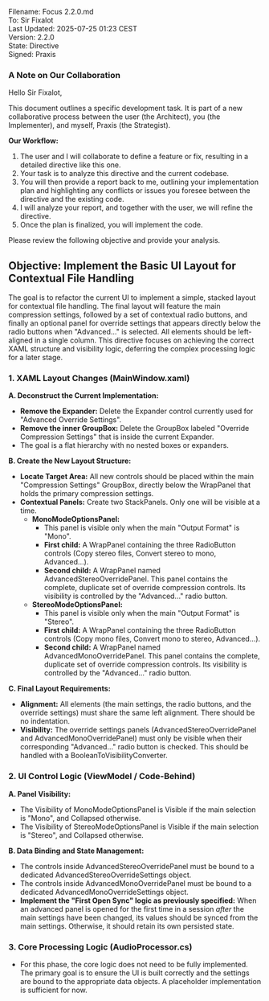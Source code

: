 Filename: Focus 2.2.0.md  
To: Sir Fixalot  
Last Updated: 2025-07-25 01:23 CEST  
Version: 2.2.0  
State: Directive  
Signed: Praxis

### **A Note on Our Collaboration**

Hello Sir Fixalot,

This document outlines a specific development task. It is part of a new collaborative process between the user (the Architect), you (the Implementer), and myself, Praxis (the Strategist).

**Our Workflow:**

1. The user and I will collaborate to define a feature or fix, resulting in a detailed directive like this one.  
2. Your task is to analyze this directive and the current codebase.  
3. You will then provide a report back to me, outlining your implementation plan and highlighting any conflicts or issues you foresee between the directive and the existing code.  
4. I will analyze your report, and together with the user, we will refine the directive.  
5. Once the plan is finalized, you will implement the code.

Please review the following objective and provide your analysis.

## **Objective: Implement the Basic UI Layout for Contextual File Handling**

The goal is to refactor the current UI to implement a simple, stacked layout for contextual file handling. The final layout will feature the main compression settings, followed by a set of contextual radio buttons, and finally an optional panel for override settings that appears directly below the radio buttons when "Advanced..." is selected. All elements should be left-aligned in a single column. This directive focuses on achieving the correct XAML structure and visibility logic, deferring the complex processing logic for a later stage.

### **1\. XAML Layout Changes (MainWindow.xaml)**

**A. Deconstruct the Current Implementation:**

* **Remove the Expander:** Delete the Expander control currently used for "Advanced Override Settings".  
* **Remove the inner GroupBox:** Delete the GroupBox labeled "Override Compression Settings" that is inside the current Expander.  
* The goal is a flat hierarchy with no nested boxes or expanders.

**B. Create the New Layout Structure:**

* **Locate Target Area:** All new controls should be placed within the main "Compression Settings" GroupBox, directly below the WrapPanel that holds the primary compression settings.  
* **Contextual Panels:** Create two StackPanels. Only one will be visible at a time.  
  * **MonoModeOptionsPanel:**  
    * This panel is visible only when the main "Output Format" is "Mono".  
    * **First child:** A WrapPanel containing the three RadioButton controls (Copy stereo files, Convert stereo to mono, Advanced...).  
    * **Second child:** A WrapPanel named AdvancedStereoOverridePanel. This panel contains the complete, duplicate set of override compression controls. Its visibility is controlled by the "Advanced..." radio button.  
  * **StereoModeOptionsPanel:**  
    * This panel is visible only when the main "Output Format" is "Stereo".  
    * **First child:** A WrapPanel containing the three RadioButton controls (Copy mono files, Convert mono to stereo, Advanced...).  
    * **Second child:** A WrapPanel named AdvancedMonoOverridePanel. This panel contains the complete, duplicate set of override compression controls. Its visibility is controlled by the "Advanced..." radio button.

**C. Final Layout Requirements:**

* **Alignment:** All elements (the main settings, the radio buttons, and the override settings) must share the same left alignment. There should be no indentation.  
* **Visibility:** The override settings panels (AdvancedStereoOverridePanel and AdvancedMonoOverridePanel) must only be visible when their corresponding "Advanced..." radio button is checked. This should be handled with a BooleanToVisibilityConverter.

### **2\. UI Control Logic (ViewModel / Code-Behind)**

**A. Panel Visibility:**

* The Visibility of MonoModeOptionsPanel is Visible if the main selection is "Mono", and Collapsed otherwise.  
* The Visibility of StereoModeOptionsPanel is Visible if the main selection is "Stereo", and Collapsed otherwise.

**B. Data Binding and State Management:**

* The controls inside AdvancedStereoOverridePanel must be bound to a dedicated AdvancedStereoOverrideSettings object.  
* The controls inside AdvancedMonoOverridePanel must be bound to a dedicated AdvancedMonoOverrideSettings object.  
* **Implement the "First Open Sync" logic as previously specified:** When an advanced panel is opened for the first time in a session *after* the main settings have been changed, its values should be synced from the main settings. Otherwise, it should retain its own persisted state.

### **3\. Core Processing Logic (AudioProcessor.cs)**

* For this phase, the core logic does not need to be fully implemented. The primary goal is to ensure the UI is built correctly and the settings are bound to the appropriate data objects. A placeholder implementation is sufficient for now.